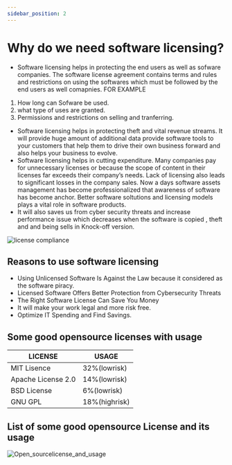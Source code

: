 ```yaml
---
sidebar_position: 2
---
```


# Why do we need software licensing?

- Software licensing helps in protecting the end users as well as sofware companies. The software license agreement contains terms and rules and restrictions on using the softwares which must be followed by the end users as well comapnies. FOR EXAMPLE
1. How long can Sofware be used.
2. what type of uses are granted.
3. Permissions and restrictions on selling and tranferring. 
- Software licensing helps in protecting theft and vital revenue streams. It will provide huge amount of additional data provide software tools to your customers that help them to drive their own business forward and also helps your business to evolve.
- Software licensing helps in cutting expenditure. Many companies pay for unnecessary licenses or because the scope of content in their licenses far exceeds their company’s needs. Lack of licensing also leads to significant losses in the company sales. Now a days software assets management has become professionalized that awareness of software  has become anchor. Better software soltutions and licensing models plays a vital role in software products. 
- It will also saves us from cyber security threats and increase performance issue which decreases when the software is copied , theft and and being sells in Knock-off version.



![license compliance](https://user-images.githubusercontent.com/85052879/136084036-43dc60b2-31b7-41d7-ae18-7758c69a1b02.jpg)


## Reasons to use software licensing

- Using Unlicensed Software Is Against the Law because it considered as the software piracy.
- Licensed Software Offers Better Protection from Cybersecurity Threats 
- The Right Software License Can Save You Money
- It will make your work legal and more risk free. 
- Optimize IT Spending and Find Savings.


## Some good opensource licenses with usage 

|      LICENSE        |      USAGE      |      
|------------------   |  -------------- |
|MIT Lisence          |   32%(lowrisk)  |                          
|Apache License 2.0   |   14%(lowrisk)  | 
|BSD License          |   6%(lowrisk)   |
|GNU GPL              |  18%(highrisk)  |


## List of some good opensource License and its usage



 ![Open_sourcelicense_and_usage](https://user-images.githubusercontent.com/85052879/136082930-361932a9-671a-4ebb-a2e0-db832bc42a84.png)


